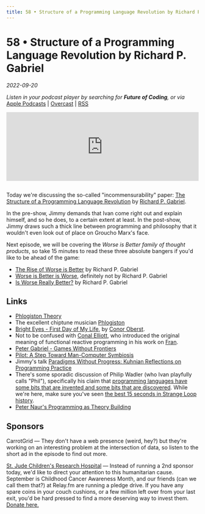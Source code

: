 ```yaml
---
title: 58 • Structure of a Programming Language Revolution by Richard P. Gabriel
---
```


# 58 • Structure of a Programming Language Revolution by Richard P. Gabriel

_2022-09-20_

_Listen in your podcast player by searching for **Future of Coding**, or via_ [Apple Podcasts](https://podcasts.apple.com/podcast/future-of-coding/id1265527976) \| [Overcast](https://overcast.fm/itunes1265527976) \| [RSS](https://omny.fm/shows/future-of-coding/playlists/podcast.rss)

<iframe src="https://omny.fm/shows/future-of-coding/structure-of-a-programming-language-revolution-by-richard-p-gabriel/embed" width="100%" height="180" frameborder="0" style="margin-bottom: 1em"></iframe>

Today we're discussing the so-called "incommensurability" paper: [The Structure of a Programming Language Revolution](https://dreamsongs.com/Files/Incommensurability.pdf) by [Richard P. Gabriel](https://dreamsongs.com/).

In the pre-show, Jimmy demands that Ivan come right out and explain himself, and so he does, to a certain extent at least. In the post-show, Jimmy draws such a thick line between programming and philosophy that it wouldn't even look out of place on Groucho Marx's face.

Next episode, we will be covering the *Worse is Better family of thought products*, so take 15 minutes to read these three absolute bangers if you'd like to be ahead of the game:

* [The Rise of Worse is Better](https://dreamsongs.com/RiseOfWorseIsBetter.html) by Richard P. Gabriel
* [Worse is Better is Worse](https://www.dreamsongs.com/Files/worse-is-worse.pdf), definitely not by Richard P. Gabriel
* [Is Worse Really Better?](https://www.dreamsongs.com/Files/IsWorseReallyBetter.pdf) by Richard P. Gabriel

## Links

* [Phlogiston Theory](https://en.wikipedia.org/wiki/Phlogiston_theory)
* The excellent chiptune musician [Phlogiston](https://phlogiston.bandcamp.com)
* [Bright Eyes - First Day of My Life](https://www.youtube.com/watch?v=xUBYzpCNQ1I), by [Conor Oberst](https://en.wikipedia.org/wiki/Conor_Oberst).
* Not to be confused with [Conal Elliott](http://conal.net), who introduced the original meaning of functional reactive programming in his work on [Fran](http://conal.net/papers/icfp97/icfp97.pdf).
* [Peter Gabriel - Games Without Frontiers](https://www.youtube.com/watch?v=3xZmlUV8muY)
* [Pilot: A Step Toward Man-Computer Symbiosis](https://dspace.mit.edu/bitstream/handle/1721.1/6905/AITR-221.pdf)
* Jimmy's talk [Paradigms Without Progress: Kuhnian Reflections on Programming Practice](https://www.youtube.com/watch?v=TkPy7aLTtAw)
* There's some sporadic discussion of Philip Wadler (who Ivan playfully calls "Phil"), specifically his claim that [programming languages have some bits that are invented and some bits that are discovered](https://youtu.be/IOiZatlZtGU?t=1660). While we're here, make sure you've seen [the best 15 seconds in Strange Loop history](https://youtu.be/IOiZatlZtGU?t=2012).
* [Peter Naur's Programming as Theory Building](https://pages.cs.wisc.edu/~remzi/Naur.pdf)

## Sponsors

CarrotGrid — They don't have a web presence (weird, hey?) but they're working on an interesting problem at the intersection of data, so listen to the short ad in the episode to find out more.

[St. Jude Children's Research Hospital](https://tiltify.com/@futureofcoding/future-of-coding) — Instead of running a 2nd sponsor today, we'd like to direct your attention to this humanitarian cause. September is Childhood Cancer Awareness Month, and our friends (can we call them that?) at Relay.fm are running a pledge drive. If you have any spare coins in your couch cushions, or a few million left over from your last exit, you'd be hard pressed to find a more deserving way to invest them. [Donate here.](https://tiltify.com/@futureofcoding/future-of-coding)
